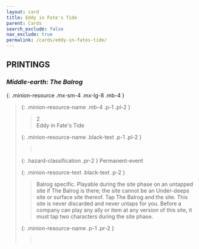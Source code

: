```yaml
---
layout: card
title: Eddy in Fate's Tide
parent: Cards
search_exclude: false
nav_exclude: true
permalink: /cards/eddy-in-fates-tide/
---
```


## PRINTINGS


### _Middle-earth: The Balrog_

{: .minion-resource .mx-sm-4 .mx-lg-8 .mb-4 }
> {: .minion-resource-name .mb-4 .p-1 .pl-2 }
> > <div class="hazard-mp">2</div>
> > <div class="card-name">Eddy in Fate's Tide</div>
>
> {: .minion-resource-name .black-text .p-1 .pl-2 }
> > &nbsp;
>
> {: .hazard-classification .pr-2 }
> Permanent-event
>
> {: .minion-resource-text .black-text .p-2 }
> > Balrog specific. Playable during the site phase on an untapped site if The Balrog is there; the site cannot be an Under-deeps site or surface site thereof. Tap The Balrog and the site. This site is never discarded and never untaps for you. Before a company can play any ally or item at any version of this site, it must tap two characters during the site phase. 
> 
> {: .minion-resource-name .p-1 .pr-2 }
> > <div class="card-shield"></div>
> > <div class="card-corruption-white">&nbsp;</div>
